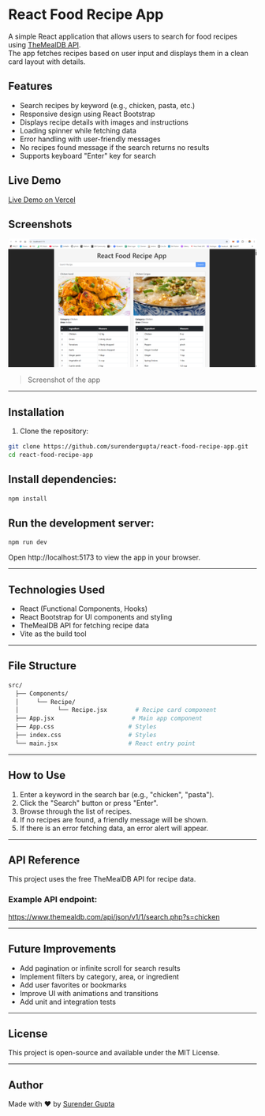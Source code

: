 # React Food Recipe App

A simple React application that allows users to search for food recipes using [TheMealDB API](https://www.themealdb.com/api.php).  
The app fetches recipes based on user input and displays them in a clean card layout with details.

## Features

- Search recipes by keyword (e.g., chicken, pasta, etc.)
- Responsive design using React Bootstrap
- Displays recipe details with images and instructions
- Loading spinner while fetching data
- Error handling with user-friendly messages
- No recipes found message if the search returns no results
- Supports keyboard "Enter" key for search

## Live Demo

[Live Demo on Vercel](https://react-food-recipe-app-theta.vercel.app/)

## Screenshots

![Screenshot of the app](./public/screenshots/desktop.png)
> Screenshot of the app

---

## Installation

1. Clone the repository:

```bash
git clone https://github.com/surendergupta/react-food-recipe-app.git
cd react-food-recipe-app
```

## Install dependencies:

```bash
npm install
```

## Run the development server:

```bash
npm run dev
```

Open http://localhost:5173 to view the app in your browser.

---

## Technologies Used
- React (Functional Components, Hooks)
- React Bootstrap for UI components and styling
- TheMealDB API for fetching recipe data
- Vite as the build tool

---

## File Structure
```bash
src/
  ├── Components/
  │     └── Recipe/
  │           └── Recipe.jsx        # Recipe card component
  ├── App.jsx                      # Main app component
  ├── App.css                     # Styles
  ├── index.css                   # Styles
  └── main.jsx                    # React entry point
```

---

## How to Use
1. Enter a keyword in the search bar (e.g., "chicken", "pasta").
2. Click the "Search" button or press "Enter".
3. Browse through the list of recipes.
4. If no recipes are found, a friendly message will be shown.
5. If there is an error fetching data, an error alert will appear.

---

## API Reference
This project uses the free TheMealDB API for recipe data.

### Example API endpoint:
https://www.themealdb.com/api/json/v1/1/search.php?s=chicken

---

## Future Improvements
- Add pagination or infinite scroll for search results
- Implement filters by category, area, or ingredient
- Add user favorites or bookmarks
- Improve UI with animations and transitions
- Add unit and integration tests

---

## License
This project is open-source and available under the MIT License.

---

## Author
Made with ❤️ by [Surender Gupta](https://www.linkedin.com/in/surender-gupta/)
